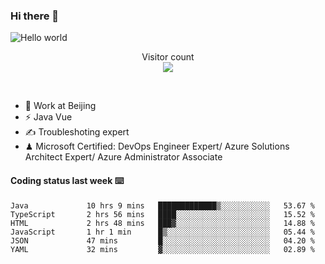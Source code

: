 ### Hi there 👋

<img src="https://raw.githubusercontent.com/sagar-viradiya/sagar-viradiya/master/resources/banner.png" alt="Hello world">
<p align="center"> 
  Visitor count<br/>
  <img src="https://profile-counter.glitch.me/youszoe/count.svg" />
</p>
<br/>

- 🍻 Work at Beijing 
- ⚡ Java Vue
- ✍️ Troubleshoting expert
- ♟  Microsoft Certified: DevOps Engineer Expert/ Azure Solutions Architect Expert/ Azure Administrator Associate

#### Coding status last week ⌨️

<!--START_SECTION:waka-->

```text
Java             10 hrs 9 mins   █████████████▒░░░░░░░░░░░   53.67 %
TypeScript       2 hrs 56 mins   ████░░░░░░░░░░░░░░░░░░░░░   15.52 %
HTML             2 hrs 48 mins   ███▓░░░░░░░░░░░░░░░░░░░░░   14.88 %
JavaScript       1 hr 1 min      █▒░░░░░░░░░░░░░░░░░░░░░░░   05.44 %
JSON             47 mins         █░░░░░░░░░░░░░░░░░░░░░░░░   04.20 %
YAML             32 mins         ▓░░░░░░░░░░░░░░░░░░░░░░░░   02.89 %
```

<!--END_SECTION:waka-->

<br/>
<center><img src="http://ghchart.rshah.org/409ba5/yousazoe" alt="" /></center>


